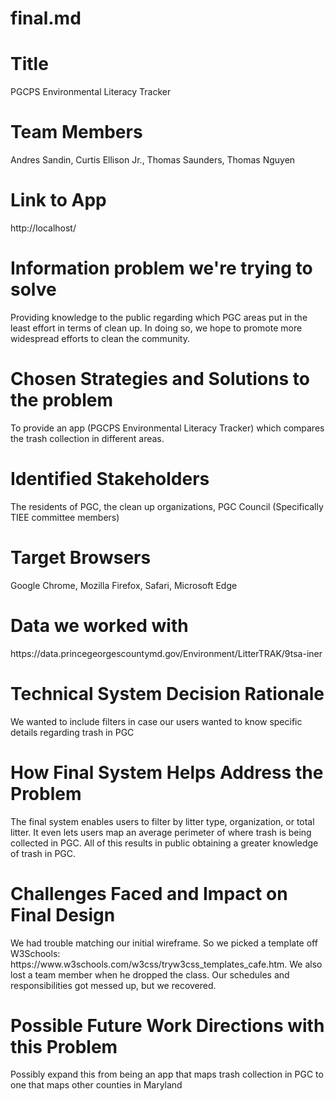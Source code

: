 # final.md
<h1>Title</h1> 
  <p>PGCPS Environmental Literacy Tracker<p/>
<h1>Team Members</h1> 
  <p>Andres Sandin, Curtis Ellison Jr., Thomas Saunders, Thomas Nguyen <p/>
<h1>Link to App</h1>
  <p>http://localhost/ </p>
<h1>Information problem we're trying to solve</h1>
  <p>Providing knowledge to the public regarding which PGC areas put in the least effort in terms of clean up. In doing so, we hope to promote more widespread efforts to clean the community. </p>
<h1>Chosen Strategies and Solutions to the problem</h1>
  <p>To provide an app (PGCPS Environmental Literacy Tracker) which compares the trash collection in different areas. </p>
<h1>Identified Stakeholders</h1>
  <p>The residents of PGC, the clean up organizations, PGC Council (Specifically TIEE committee members)  </p>
<h1>Target Browsers </h1>
  <p>Google Chrome, Mozilla Firefox, Safari, Microsoft Edge  </p>
<h1>Data we worked with</h1>
  <p>https://data.princegeorgescountymd.gov/Environment/LitterTRAK/9tsa-iner </p>
<h1>Technical System Decision Rationale</h1>
  <p>We wanted to include filters in case our users wanted to know specific details regarding trash in PGC </p>
<h1>How Final System Helps Address the Problem</h1>
  <p>The final system enables users to filter by litter type, organization, or total litter. It even lets users map an average perimeter of where trash is being collected in PGC. All of this results in public obtaining a greater knowledge of trash in PGC. </p>
<h1>Challenges Faced and Impact on Final Design  </h1>
  <p>We had trouble matching our initial wireframe. So we picked a template off W3Schools: https://www.w3schools.com/w3css/tryw3css_templates_cafe.htm. We also lost a team member when he dropped the class. Our schedules and responsibilities got messed up, but we recovered.  </p>
<h1>Possible Future Work Directions with this Problem</h1>
  <p>Possibly expand this from being an app that maps trash collection in PGC to one that maps other counties in Maryland </p>
